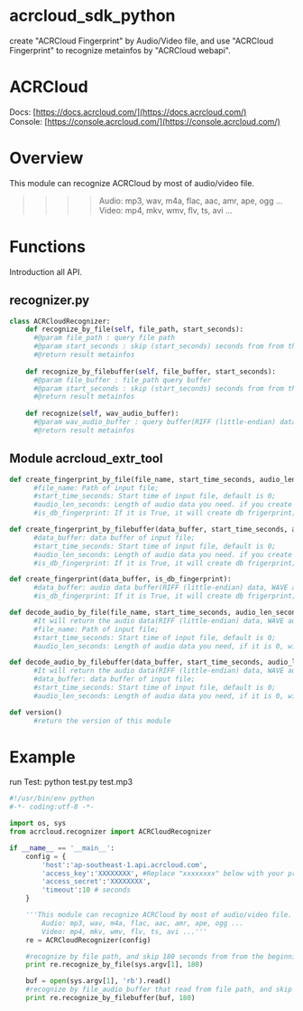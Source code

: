 # acrcloud_sdk_python
create "ACRCloud Fingerprint" by Audio/Video file, and use "ACRCloud Fingerprint" to recognize metainfos by "ACRCloud webapi".

# ACRCloud
Docs: [https://docs.acrcloud.com/](https://docs.acrcloud.com/)<br>
Console: [https://console.acrcloud.com/](https://console.acrcloud.com/)

# Overview
This module can recognize ACRCloud by most of audio/video file.<br>
>>>>Audio: mp3, wav, m4a, flac, aac, amr, ape, ogg ...<br>
>>>>Video: mp4, mkv, wmv, flv, ts, avi ...
      
# Functions
Introduction all API.
## recognizer.py
```python
class ACRCloudRecognizer:
    def recognize_by_file(self, file_path, start_seconds):
      #@param file_path : query file path
      #@param start_seconds : skip (start_seconds) seconds from from the beginning of (filePath)
      #@return result metainfos
      
    def recognize_by_filebuffer(self, file_buffer, start_seconds):
      #@param file_buffer : file_path query buffer
      #@param start_seconds : skip (start_seconds) seconds from from the beginning of (filePath)
      #@return result metainfos
      
    def recognize(self, wav_audio_buffer):
      #@param wav_audio_buffer : query buffer(RIFF (little-endian) data, WAVE audio, Microsoft PCM, 16 bit, mono 8000 Hz)
      #@return result metainfos
```
## Module acrcloud_extr_tool
```python
def create_fingerprint_by_file(file_name, start_time_seconds, audio_len_seconds, is_db_fingerprint):
      #file_name: Path of input file; 
      #start_time_seconds: Start time of input file, default is 0; 
      #audio_len_seconds: Length of audio data you need. if you create recogize frigerprint, default is 12 seconds, if you create db frigerprint, it is not usefully; 
      #is_db_fingerprint: If it is True, it will create db frigerprint; 

def create_fingerprint_by_filebuffer(data_buffer, start_time_seconds, audio_len_seconds, is_db_fingerprint):
      #data_buffer: data buffer of input file; 
      #start_time_seconds: Start time of input file, default is 0; 
      #audio_len_seconds: Length of audio data you need. if you create recogize frigerprint, default is 12 seconds, if you create db frigerprint, it is not usefully; 
      #is_db_fingerprint: If it is True, it will create db frigerprint; 

def create_fingerprint(data_buffer, is_db_fingerprint):
      #data_buffer: audio data buffer(RIFF (little-endian) data, WAVE audio, Microsoft PCM, 16 bit, mono 8000 Hz); 
      #is_db_fingerprint: If it is True, it will create db frigerprint; 

def decode_audio_by_file(file_name, start_time_seconds, audio_len_seconds):
      #It will return the audio data(RIFF (little-endian) data, WAVE audio, Microsoft PCM, 16 bit, mono 8000 Hz); 
      #file_name: Path of input file; 
      #start_time_seconds: Start time of input file, default is 0; 
      #audio_len_seconds: Length of audio data you need, if it is 0, will decode all the audio; 

def decode_audio_by_filebuffer(data_buffer, start_time_seconds, audio_len_seconds):
      #It will return the audio data(RIFF (little-endian) data, WAVE audio, Microsoft PCM, 16 bit, mono 8000 Hz); 
      #data_buffer: data buffer of input file; 
      #start_time_seconds: Start time of input file, default is 0; 
      #audio_len_seconds: Length of audio data you need, if it is 0, will decode all the audio; 

def version() 
      #return the version of this module
```
# Example
run Test: python test.py test.mp3
```python
#!/usr/bin/env python
#-*- coding:utf-8 -*-

import os, sys
from acrcloud.recognizer import ACRCloudRecognizer

if __name__ == '__main__':
    config = {
        'host':'ap-southeast-1.api.acrcloud.com',
        'access_key':'XXXXXXXX', #Replace "xxxxxxxx" below with your project's access_key and access_secret.
        'access_secret':'XXXXXXXX',
        'timeout':10 # seconds
    }

    '''This module can recognize ACRCloud by most of audio/video file. 
        Audio: mp3, wav, m4a, flac, aac, amr, ape, ogg ...
        Video: mp4, mkv, wmv, flv, ts, avi ...'''
    re = ACRCloudRecognizer(config)

    #recognize by file path, and skip 180 seconds from from the beginning of sys.argv[1].
    print re.recognize_by_file(sys.argv[1], 180)

    buf = open(sys.argv[1], 'rb').read()
    #recognize by file_audio_buffer that read from file path, and skip 180 seconds from from the beginning of sys.argv[1].
    print re.recognize_by_filebuffer(buf, 180)
```
